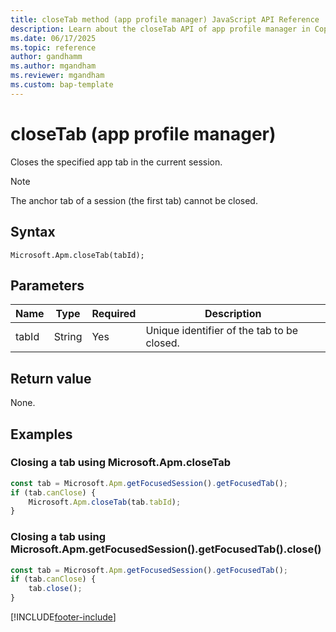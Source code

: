 ```yaml
---
title: closeTab method (app profile manager) JavaScript API Reference 
description: Learn about the closeTab API of app profile manager in Copilot Service workspace.
ms.date: 06/17/2025
ms.topic: reference
author: gandhamm
ms.author: mgandham
ms.reviewer: mgandham
ms.custom: bap-template 
---
```


# closeTab (app profile manager)

Closes the specified app tab in the current session.

> [!NOTE]
> The anchor tab of a session (the first tab) cannot be closed.

## Syntax

`Microsoft.Apm.closeTab(tabId);`

## Parameters

| Name        | Type | Required | Description                               |
|-----------------|----------|--------------|------------------------------------------------------|
| tabId           | String   | Yes          | Unique identifier of the tab to be closed. |


## Return value

None.

## Examples

### Closing a tab using Microsoft.Apm.closeTab

```JavaScript
const tab = Microsoft.Apm.getFocusedSession().getFocusedTab();
if (tab.canClose) {
    Microsoft.Apm.closeTab(tab.tabId);
}
```
### Closing a tab using Microsoft.Apm.getFocusedSession().getFocusedTab().close()

```JavaScript
const tab = Microsoft.Apm.getFocusedSession().getFocusedTab();
if (tab.canClose) {
    tab.close();
}
```

[!INCLUDE[footer-include](../../../../includes/footer-banner.md)]
